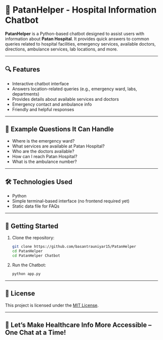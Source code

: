 # 🏥 PatanHelper - Hospital Information Chatbot
**PatanHelper** is a Python-based chatbot designed to assist users with information about **Patan Hospital**. It provides quick answers to common queries related to hospital facilities, emergency services, available doctors, directions, ambulance services, lab locations, and more.

----
## 🔍 Features
- Interactive chatbot interface
- Answers location-related queries (e.g., emergency ward, labs, departments)
- Provides details about available services and doctors
- Emergency contact and ambulance info
- Friendly and helpful responses
----
## 📌 Example Questions It Can Handle
- Where is the emergency ward?
- What services are available at Patan Hospital?
- Who are the doctors available?
- How can I reach Patan Hospital?
- What is the ambulance number?
----
## 🛠 Technologies Used
- Python
- Simple terminal-based interface (no frontend required yet)
- Static data file for FAQs
----
## 🚀 Getting Started
1. Clone the repository:
   ```bash
   git clone https://github.com/basantrauniyar15/PatanHelper
   cd PatanHelper
   cd PatanHelper Chatbot
2. Run the Chatbot:
    ```bash
    python app.py
----
## 📜 License
This project is licensed under the [MIT License](./LICENSE).

----
## 🔗 Let’s Make Healthcare Info More Accessible – One Chat at a Time!


